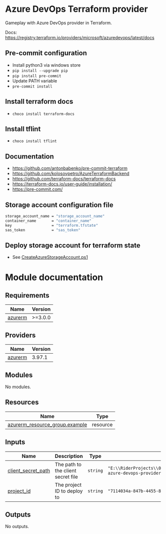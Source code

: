 # Azure DevOps Terraform provider

Gameplay with Azure DevOps provider in Terraform.

Docs: https://registry.terraform.io/providers/microsoft/azuredevops/latest/docs

## Pre-commit configuration

- Install python3 via windows store
- `pip install --upgrade pip`
- `pip install pre-commit`
- Update PATH variable
- `pre-commit install`

## Install terraform docs

- `choco install terraform-docs`

## Install tflint

- `choco install tflint`

## Documentation

- https://github.com/antonbabenko/pre-commit-terraform
- https://github.com/kolosovpetro/AzureTerraformBackend
- https://github.com/terraform-docs/terraform-docs
- https://terraform-docs.io/user-guide/installation/
- https://pre-commit.com/

## Storage account configuration file

```bash
storage_account_name = "storage_account_name"
container_name       = "container_name"
key                  = "terraform.tfstate"
sas_token            = "sas_token"
```

## Deploy storage account for terraform state

- See [CreateAzureStorageAccount.ps1](./CreateAzureStorageAccount.ps1)

# Module documentation

<!-- BEGINNING OF PRE-COMMIT-TERRAFORM DOCS HOOK -->
## Requirements

| Name | Version |
|------|---------|
| <a name="requirement_azurerm"></a> [azurerm](#requirement\_azurerm) | >=3.0.0 |

## Providers

| Name | Version |
|------|---------|
| <a name="provider_azurerm"></a> [azurerm](#provider\_azurerm) | 3.97.1 |

## Modules

No modules.

## Resources

| Name | Type |
|------|------|
| [azurerm_resource_group.example](https://registry.terraform.io/providers/hashicorp/azurerm/latest/docs/resources/resource_group) | resource |

## Inputs

| Name | Description | Type | Default | Required |
|------|-------------|------|---------|:--------:|
| <a name="input_client_secret_path"></a> [client\_secret\_path](#input\_client\_secret\_path) | The path to the client secret file | `string` | `"E:\\RiderProjects\\03_TERRAFORM_PROJECTS\\terraform-azure-devops-provider\\client_secret.txt"` | no |
| <a name="input_project_id"></a> [project\_id](#input\_project\_id) | The project ID to deploy to | `string` | `"7114034a-847b-4455-8a03-8f7d3ff9133a"` | no |

## Outputs

No outputs.
<!-- END OF PRE-COMMIT-TERRAFORM DOCS HOOK -->
